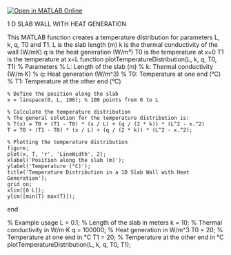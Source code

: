 [![Open in MATLAB Online](https://www.mathworks.com/images/responsive/global/open-in-matlab-online.svg)](https://matlab.mathworks.com/open/fileexchange/v1?id=168166)

1 D SLAB WALL WITH HEAT GENERATION

 
This MATLAB function creates a temperature distribution for parameters L, k, q, T0 and T1.
L is the slab length (m)
k is the thermal conductivity of the wall (W/mK)
q is the heat generation (W/m³)
T0 is the temperature at x=0
T1 is the temperature at x=L
function plotTemperatureDistribution(L, k, q, T0, T1)
    % Parameters
    % L: Length of the slab (m)
    % k: Thermal conductivity (W/m·K)
    % q: Heat generation (W/m^3)
    % T0: Temperature at one end (°C)
    % T1: Temperature at the other end (°C)

    % Define the position along the slab
    x = linspace(0, L, 100); % 100 points from 0 to L

    % Calculate the temperature distribution
    % The general solution for the temperature distribution is:
    % T(x) = T0 + (T1 - T0) * (x / L) + (q / (2 * k)) * (L^2 - x.^2)
    T = T0 + (T1 - T0) * (x / L) + (q / (2 * k)) * (L^2 - x.^2);

    % Plotting the temperature distribution
    figure;
    plot(x, T, 'r', 'LineWidth', 2);
    xlabel('Position along the slab (m)');
    ylabel('Temperature (°C)');
    title('Temperature Distribution in a 1D Slab Wall with Heat Generation');
    grid on;
    xlim([0 L]);
    ylim([min(T) max(T)]);
end

% Example usage
L = 0.1;    % Length of the slab in meters
k = 10;  % Thermal conductivity in W/m·K
q = 100000; % Heat generation in W/m^3
T0 = 20;  % Temperature at one end in °C
T1 = 20;  % Temperature at the other end in °C
plotTemperatureDistribution(L, k, q, T0, T1);


